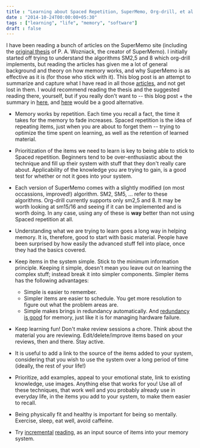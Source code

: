 ```yaml
---
title : "Learning about Spaced Repetition, SuperMemo, Org-drill, et al."
date : "2014-10-24T00:00:00+05:30"
tags : ["learning", "life", "memory", "software"]
draft : false
---
```


I have been reading a bunch of articles on the SuperMemo site (including the
[original thesis](http://www.supermemo.com/english/ol.htm) of P. A. Wozniack, the creator of SuperMemo).  I initially
started off trying to understand the algorithms SM2,5 and 8 which org-drill
implements, but reading the articles has given me a lot of general background
and theory on how memory works, and why SuperMemo is as effective as it is (for
those who stick with it).  This blog post is an attempt to summarize and
capture what I have read in all those [articles](http://www.supermemo.com/english/contents.htm), and not get lost in them.  I
would recommend reading the thesis and the suggested reading there, yourself,
but if you really don't want to -- this blog post + the summary in [here](http://www.supermemo.com/articles/20rules.htm#Prioritize), and
[here](http://www.supermemo.com/articles/decalog.htm#decalog) would be a good alternative.

-   Memory works by repetition.  Each time you recall a fact, the time it takes
    for the memory to fade increases.  Spaced repetition is the idea of repeating
    items, just when you are about to forget them -- trying to optimize the time
    spent on learning, as well as the retention of learned material.

-   Prioritization of the items we need to learn is key to being able to stick to
    Spaced repetition.  Beginners tend to be over-enthusiastic about the
    technique and fill up their system with stuff that they don't really care
    about.  Applicability of the knowledge you are trying to gain, is a good test
    for whether or not it goes into your system.

-   Each version of SuperMemo comes with a slightly modified (on most occassions,
    improved!) algorithm.  SM2, SM5, ... refer to these algorithms. Org-drill
    currently supports only sm2,5 and 8.  It may be worth looking at sm15/16 and
    seeing if it can be implemented and is worth doing.  In any case, using any
    of these is **way** better than not using Spaced repetition at all.

-   Understanding what we are trying to learn goes a long way in helping
    memory. It is, therefore, good to start with basic material. People have been
    surprised by how easily the advanced stuff fell into place, once they had the
    basics covered.

-   Keep items in the system simple.  Stick to the minimum information
    principle.  Keeping it simple, doesn't mean you leave out on learning the
    complex stuff; instead break it into simpler components.  Simpler items has
    the following advantages:
    -   Simple is easier to remember.
    -   Simpler items are easier to schedule.  You get more resolution to figure
        out what the problem areas are.
    -   Simple makes brings in redundancy automatically.  And [redundancy is good](http://en.wikipedia.org/wiki/Wikipedia:Redundancy_is_good)
        for memory, just like it is for managing hardware failure.

-   Keep learning fun!  Don't make review sessions a chore.  Think about the
    material you are reviewing. Edit/delete/improve items based on your reviews,
    then and there. Stay active.

-   It is useful to add a link to the source of the items added to your system,
    considering that you wish to use the system over a long period of time
    (ideally, the rest of your life!)

-   Prioritize, add examples, appeal to your emotional state, link to existing
    knowledge, use images. Anything else that works for you!  Use all of these
    techniques, that work well and you probably already use in everyday life, in
    the items you add to your system, to make them easier to recall.

-   Being physically fit and healthy is important for being so
    mentally. Exercise, sleep, eat well, avoid caffeine.

-   Try [incremental](http://www.supermemo.com/help/read.htm) [reading](http://www.supermemo.com/articles/devour.htm), as an input source of items into your memory system.
